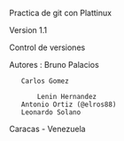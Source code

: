 Practica de git con Plattinux

Version 1.1

Control de versiones



Autores :  Bruno Palacios

	   Carlos Gomez

           Lenin Hernandez
	   Antonio Ortiz (@elros88)
	   Leonardo Solano


Caracas - Venezuela
